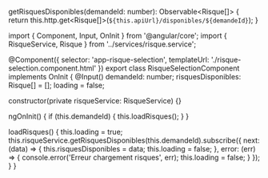 getRisquesDisponibles(demandeId: number): Observable<Risque[]> {
    return this.http.get<Risque[]>(`${this.apiUrl}/disponibles/${demandeId}`);
  }

  import { Component, Input, OnInit } from '@angular/core';
import { RisqueService, Risque } from '../services/risque.service';

@Component({
  selector: 'app-risque-selection',
  templateUrl: './risque-selection.component.html'
})
export class RisqueSelectionComponent implements OnInit {
  @Input() demandeId: number;
  risquesDisponibles: Risque[] = [];
  loading = false;

  constructor(private risqueService: RisqueService) {}

  ngOnInit() {
    if (this.demandeId) {
      this.loadRisques();
    }
  }

  loadRisques() {
    this.loading = true;
    this.risqueService.getRisquesDisponibles(this.demandeId).subscribe({
      next: (data) => {
        this.risquesDisponibles = data;
        this.loading = false;
      },
      error: (err) => {
        console.error('Erreur chargement risques', err);
        this.loading = false;
      }
    });
  }
}
